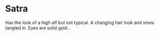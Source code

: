 # Satra

Has the look of a high elf but not typical. A changing hair look and vines tangled in. Eyes are solid gold...


